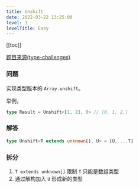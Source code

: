 ```yaml
---
title: Unshift
date: 2022-03-22 13:25:00
level: 1
levelTitle: Easy
---
```


[[toc]]

[题目来源(type-challenges)](https://github.com/type-challenges/type-challenges/blob/master/questions/3060-easy-unshift/README.zh-CN.md)
### 问题
实现类型版本的 ```Array.unshift```。

举例，

```typescript
type Result = Unshift<[1, 2], 0> // [0, 1, 2,]
```

### 解答

```typescript
type Unshift<T extends unknown[], U> = [U, ...T]
```

### 拆分
1. `T extends unknown[]` 限制 `T` 只能是数组类型
2. 通过解构加入 `U` 形成新的类型
